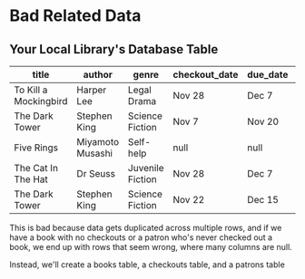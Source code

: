 # Bad Related Data

## Your Local Library's Database Table

|title|author|genre|checkout_date|due_date|patron_name|account_number|
|---|---|---|---|---|---|---|
|To Kill a Mockingbird|Harper Lee|Legal Drama|Nov 28|Dec 7|Erin|5468351|
|The Dark Tower|Stephen King|Science Fiction|Nov 7|Nov 20|Jack|984321|
|Five Rings|Miyamoto Musashi|Self-help|null|null|null|null|
|The Cat In The Hat|Dr Seuss|Juvenile Fiction|Nov 28|Dec 7|Erin|5468351|
|The Dark Tower|Stephen King|Science Fiction|Nov 22|Dec 15|Aleksander|8464555|

This is bad because data gets duplicated across multiple rows, and if we have a book with no checkouts or a patron who's never checked out a book, we end up with rows that seem wrong, where many columns are null.

Instead, we'll create a books table, a checkouts table, and a patrons table